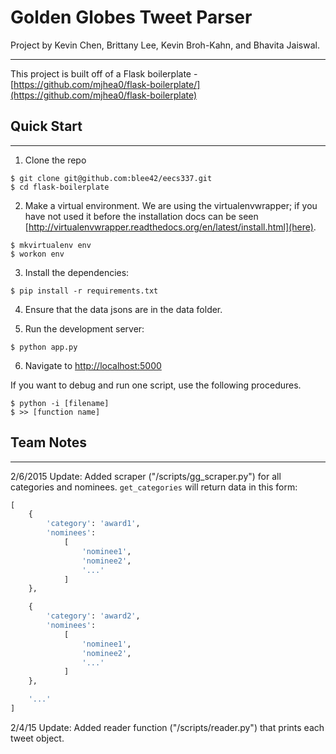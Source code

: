 # Golden Globes Tweet Parser

Project by Kevin Chen, Brittany Lee, Kevin Broh-Kahn, and Bhavita Jaiswal.

<hr>

This project is built off of a Flask boilerplate - [https://github.com/mjhea0/flask-boilerplate/](https://github.com/mjhea0/flask-boilerplate)

## Quick Start

<hr>

1. Clone the repo
  ```
  $ git clone git@github.com:blee42/eecs337.git
  $ cd flask-boilerplate
  ```

2. Make a virtual environment.  We are using the virtualenvwrapper; if you have not used it before the installation docs can be seen [http://virtualenvwrapper.readthedocs.org/en/latest/install.html](here).
  ```
  $ mkvirtualenv env
  $ workon env
  ```

3. Install the dependencies:
  ```
  $ pip install -r requirements.txt
  ```

4. Ensure that the data jsons are in the data folder.

5. Run the development server:
  ```
  $ python app.py
  ```

6. Navigate to [http://localhost:5000](http://localhost:5000)


If you want to debug and run one script, use the following procedures.
  ```
  $ python -i [filename]
  $ >> [function name]
  ```

## Team Notes

<hr>

2/6/2015 Update:
Added scraper ("/scripts/gg_scraper.py") for all categories and nominees. `get_categories` will return data in this form:

```python
[
    {
        'category': 'award1',
        'nominees': 
            [
                'nominee1',
                'nominee2',
                '...'
            ]
    },

    {
        'category': 'award2',
        'nominees': 
            [
                'nominee1',
                'nominee2',
                '...'
            ]
    },

    '...'
]
```

2/4/15 Update:
Added reader function ("/scripts/reader.py") that prints each tweet object.
